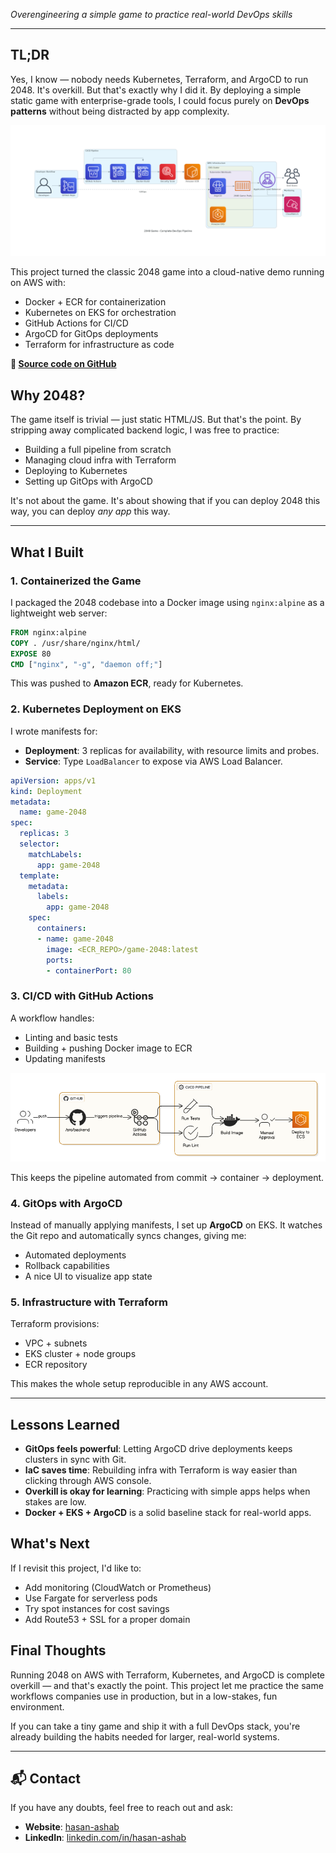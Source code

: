 *Overengineering a simple game to practice real-world DevOps skills*

---

## TL;DR

Yes, I know — nobody needs Kubernetes, Terraform, and ArgoCD to run 2048. It's overkill. But that's exactly why I did it. By deploying a simple static game with enterprise-grade tools, I could focus purely on **DevOps patterns** without being distracted by app complexity.

![2048 game in the cloud](https://raw.githubusercontent.com/HasanAshab/2048-game-devops/master/img/flow.png)

This project turned the classic 2048 game into a cloud-native demo running on AWS with:

* Docker + ECR for containerization
* Kubernetes on EKS for orchestration
* GitHub Actions for CI/CD
* ArgoCD for GitOps deployments
* Terraform for infrastructure as code

**🔗 [Source code on GitHub](#)**


## Why 2048?

The game itself is trivial — just static HTML/JS. But that's the point. By stripping away complicated backend logic, I was free to practice:

* Building a full pipeline from scratch
* Managing cloud infra with Terraform
* Deploying to Kubernetes
* Setting up GitOps with ArgoCD

It's not about the game. It's about showing that if you can deploy 2048 this way, you can deploy *any app* this way.

---

## What I Built

### 1. Containerized the Game

I packaged the 2048 codebase into a Docker image using `nginx:alpine` as a lightweight web server:

```dockerfile
FROM nginx:alpine
COPY . /usr/share/nginx/html/
EXPOSE 80
CMD ["nginx", "-g", "daemon off;"]
```

This was pushed to **Amazon ECR**, ready for Kubernetes.

### 2. Kubernetes Deployment on EKS

I wrote manifests for:

* **Deployment**: 3 replicas for availability, with resource limits and probes.
* **Service**: Type `LoadBalancer` to expose via AWS Load Balancer.

```yaml
apiVersion: apps/v1
kind: Deployment
metadata:
  name: game-2048
spec:
  replicas: 3
  selector:
    matchLabels:
      app: game-2048
  template:
    metadata:
      labels:
        app: game-2048
    spec:
      containers:
      - name: game-2048
        image: <ECR_REPO>/game-2048:latest
        ports:
        - containerPort: 80
```

### 3. CI/CD with GitHub Actions

A workflow handles:

* Linting and basic tests
* Building + pushing Docker image to ECR
* Updating manifests

![GitHub Actions Workflow](https://raw.githubusercontent.com/HasanAshab/2048-game-devops/master/img/cicd.png)

This keeps the pipeline automated from commit → container → deployment.


### 4. GitOps with ArgoCD

Instead of manually applying manifests, I set up **ArgoCD** on EKS. It watches the Git repo and automatically syncs changes, giving me:

* Automated deployments
* Rollback capabilities
* A nice UI to visualize app state


### 5. Infrastructure with Terraform

Terraform provisions:

* VPC + subnets
* EKS cluster + node groups
* ECR repository

This makes the whole setup reproducible in any AWS account.

---

## Lessons Learned

* **GitOps feels powerful**: Letting ArgoCD drive deployments keeps clusters in sync with Git.
* **IaC saves time**: Rebuilding infra with Terraform is way easier than clicking through AWS console.
* **Overkill is okay for learning**: Practicing with simple apps helps when stakes are low.
* **Docker + EKS + ArgoCD** is a solid baseline stack for real-world apps.

## What's Next

If I revisit this project, I'd like to:

* Add monitoring (CloudWatch or Prometheus)
* Use Fargate for serverless pods
* Try spot instances for cost savings
* Add Route53 + SSL for a proper domain


## Final Thoughts

Running 2048 on AWS with Terraform, Kubernetes, and ArgoCD is complete overkill — and that's exactly the point. This project let me practice the same workflows companies use in production, but in a low-stakes, fun environment.

If you can take a tiny game and ship it with a full DevOps stack, you're already building the habits needed for larger, real-world systems.

---
## 📬 Contact
If you have any doubts, feel free to reach out and ask:

* **Website**: [hasan-ashab](https://hasan-ashab.vercel.app/)
* **LinkedIn**: [linkedin.com/in/hasan-ashab](https://linkedin.com/in/hasan-ashab/)